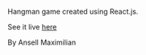 Hangman game created using React.js.

See it live [here](https://ansellmaximilian.github.io/hangman-game)

By Ansell Maximilian
